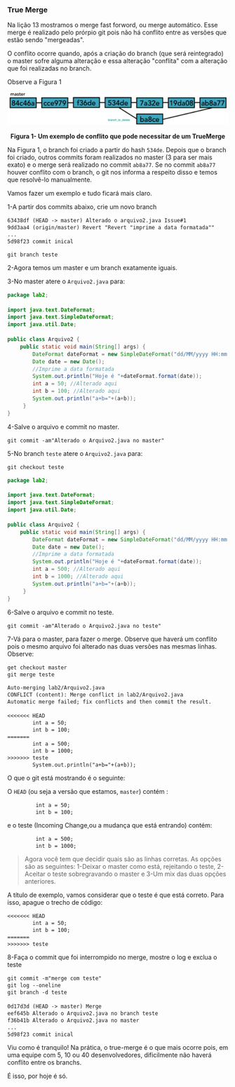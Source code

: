### True Merge

Na lição 13 mostramos o merge fast forword, ou merge automático. Esse merge é realizado pelo prórpio git pois não há conflito entre as versões que estão sendo "mergeadas". 

O conflito ocorre quando, após a criação do branch (que será reintegrado) o master sofre alguma alteração e essa alteração "conflita" com a alteração que foi realizadas no branch.


Observe a Figura 1

<p align="center">
  <img src="../imagens/TrueMerge.png" alt="Um exemplo de conflito que pode necessitar de um TrueMerge">
</p>
<p align="center">
   <strong>Figura 1- Um exemplo de conflito que pode necessitar de um TrueMerge</strong> 
</p>

Na Figura 1, o branch foi criado a partir do hash `534de`. Depois que o branch foi criado, outros commits foram realizados no master (3 para ser mais exato) e o merge será realizado no commit `ab8a77`. Se no commit `ab8a77` houver conflito com o branch, o git nos informa a respeito disso e temos que resolvê-lo manualmente.

Vamos fazer um exemplo e tudo ficará mais claro.

1-A partir dos commits abaixo, crie um novo branch

```
63438df (HEAD -> master) Alterado o arquivo2.java Issue#1
9dd3aa4 (origin/master) Revert "Revert "imprime a data formatada""
...
5d98f23 commit inical
```

```
git branch teste
```
2-Agora temos um master e um branch exatamente iguais.

3-No master atere o `Arquivo2.java` para:

```java
package lab2;

import java.text.DateFormat;
import java.text.SimpleDateFormat;
import java.util.Date;

public class Arquivo2 {
    public static void main(String[] args) {
        DateFormat dateFormat = new SimpleDateFormat("dd/MM/yyyy HH:mm:ss");
        Date date = new Date();
        //Imprime a data formatada
        System.out.println("Hoje é "+dateFormat.format(date));
        int a = 50; //Alterado aqui
        int b = 100; //Alterado aqui
        System.out.println("a+b="+(a+b));
     }
}
```
4-Salve o arquivo e commit no master.

```
git commit -am"Alterado o Arquivo2.java no master"
```


5-No branch `teste` atere o `Arquivo2.java` para:

```
git checkout teste
```


```java
package lab2;

import java.text.DateFormat;
import java.text.SimpleDateFormat;
import java.util.Date;

public class Arquivo2 {
    public static void main(String[] args) {
        DateFormat dateFormat = new SimpleDateFormat("dd/MM/yyyy HH:mm:ss");
        Date date = new Date();
        //Imprime a data formatada
        System.out.println("Hoje é "+dateFormat.format(date));
        int a = 500; //Alterado aqui
        int b = 1000; //Alterado aqui
        System.out.println("a+b="+(a+b));
     }
}
```

6-Salve o arquivo e commit no teste.

```
git commit -am"Alterado o Arquivo2.java no teste"
```

7-Vá para o master, para fazer o merge. Observe que haverá um conflito pois o mesmo arquivo foi alterado nas duas versões nas mesmas linhas. Observe:

```
get checkout master
git merge teste
```

```
Auto-merging lab2/Arquivo2.java
CONFLICT (content): Merge conflict in lab2/Arquivo2.java
Automatic merge failed; fix conflicts and then commit the result.

<<<<<<< HEAD
        int a = 50;
        int b = 100;
=======
        int a = 500;
        int b = 1000;
>>>>>>> teste
        System.out.println("a+b="+(a+b));
```
O que o git está mostrando é o seguinte:

O `HEAD` (ou seja a versão que estamos, `master`) contém :
```
         int a = 50;
         int b = 100;
```         

e o teste (Incoming Change,ou a mudança que está entrando) contém:
```
         int a = 500;
         int b = 1000;
``` 

> Agora você tem que decidir quais são as linhas corretas. As opções são as seguintes: 1-Deixar o master como está, rejeitando o teste, 2-Aceitar o teste sobregravando o master e 3-Um mix das duas opções anteriores.

A título de exemplo, vamos considerar que o teste é que está correto. Para isso, apague o trecho de código:

```
<<<<<<< HEAD
        int a = 50;
        int b = 100;
=======
>>>>>>> teste
```
8-Faça o commit que foi interrompido no merge, mostre o log e exclua o teste

```
git commit -m"merge com teste"
git log --oneline
git branch -d teste

0d17d3d (HEAD -> master) Merge
eef645b Alterado o Arquivo2.java no branch teste
f36b41b Alterado o Arquivo2.java no master
...
5d98f23 commit inical
```

Viu como é tranquilo! Na prática, o true-merge é o que mais ocorre pois, em uma equipe com 5, 10 ou 40 desenvolvedores, dificilmente não haverá conflito entre os branchs. 

É isso, por hoje é só.













